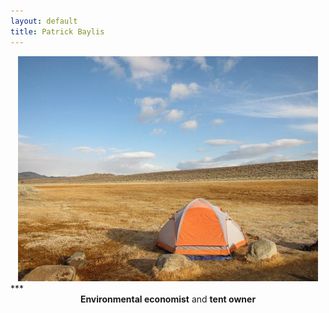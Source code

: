 ```yaml
---
layout: default
title: Patrick Baylis
---
```

<center>
<img src="images/bishoptent.jpg" alt="Bishop" height="360px" class="shadow" />
</center>
***

<div align="center">
<b>Environmental economist</b> and <b>tent owner</b>
</div>

